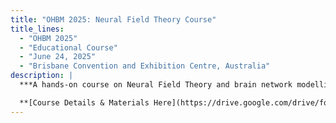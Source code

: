 ```yaml
---
title: "OHBM 2025: Neural Field Theory Course"
title_lines:
  - "OHBM 2025"
  - "Educational Course"
  - "June 24, 2025"
  - "Brisbane Convention and Exhibition Centre, Australia"
description: |
  ***A hands-on course on Neural Field Theory and brain network modelling at OHBM 2025.***

  **[Course Details & Materials Here](https://drive.google.com/drive/folders/1Yv2hLPHThRoyMiMpusxuEofwhAlTVz-w?usp=sharinggsssa)**
---
```

